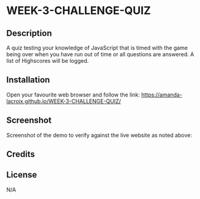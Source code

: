 # WEEK-3-CHALLENGE-QUIZ

## Description

A quiz testing your knowledge of JavaScript that is timed with the game being over when you have run out of time or all questions are answered. A list of Highscores will be logged.

## Installation

Open your favourite web browser and follow the link: https://amanda-lacroix.github.io/WEEK-3-CHALLENGE-QUIZ/

## Screenshot

Screenshot of the demo to verify against the live website as noted above:



## Credits



## License

N/A
